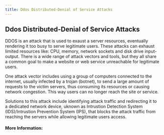 ```yaml
---
title: Ddos Distributed-Denial of Service Attacks
---
```

## Ddos Distributed-Denial of Service Attacks

DDOS is an attack that is used to exaust a server resources, eventually rendering it too busy to serve legitimate users.
These attacks can exhaust limited resources like: CPU, memory, network sockets and disk drive input-output.
There is a wide range of attack vectors and tools, but they all share a common goal to make a website or web service unreachable for legitimate users.

One attack vector includes using a group of computers connected to the internet, usually infected by a trojan (botnet), to send a large amount of requests to the victim servers, thus consuming its resources or causing network congestion. This way users can no longer reach the site or service. 

Solutions to this attack include identifying attack traffic and redirecting it to a dedicated network device, uknown as Intrustion Detection System (IDS)/Intrustion Prevention System (IPS), that blocks the attack traffic from reaching the servers while allowing legitimate users access. 

#### More Information:
<!-- Please add any articles you think might be helpful to read before writing the article -->


